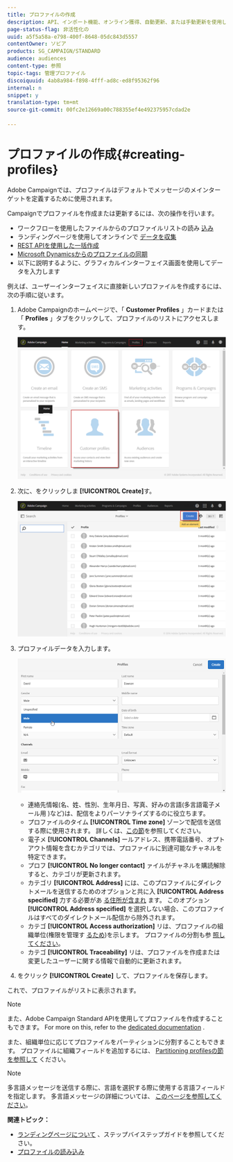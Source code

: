 ```yaml
---
title: プロファイルの作成
description: API、インポート機能、オンライン獲得、自動更新、または手動更新を使用して、プロファイルを作成し、連絡先のデータを収集する方法について説明します。
page-status-flag: 非活性化の
uuid: a5f5a58a-e798-400f-8648-05dc843d5557
contentOwner: ソビア
products: SG_CAMPAIGN/STANDARD
audience: audiences
content-type: 参照
topic-tags: 管理プロファイル
discoiquuid: 4ab8a984-f898-4fff-ad8c-ed8f95362f96
internal: n
snippet: y
translation-type: tm+mt
source-git-commit: 00fc2e12669a00c788355ef4e492375957cdad2e

---
```



# プロファイルの作成{#creating-profiles}

Adobe Campaignでは、プロファイルはデフォルトでメッセージのメインターゲットを定義するために使用されます。

Campaignでプロファイルを作成または更新するには、次の操作を行います。

* ワークフローを使用したファイルからのプロファイルリストの読み [込み](https://helpx.adobe.com/campaign/kt/acs/using/acs-importing-profiles-feature-video-using.html)
* ランディングページを使用してオンラインで [データを収集](../../channels/using/about-landing-pages.md)
* [REST APIを使用した一括作成](http://docs.campaign.adobe.com/doc/standard/en/api/ACS_API.html)
* [Microsoft Dynamicsからのプロファイルの同期](https://helpx.adobe.com/campaign/kb/acs-ms-dynamics.html)
* 以下に説明するように、グラフィカルインターフェイス画面を使用してデータを入力します

例えば、ユーザーインターフェイスに直接新しいプロファイルを作成するには、次の手順に従います。

1. Adobe Campaignのホームページで、「 **Customer Profiles** 」カードまたは「 **Profiles** 」タブをクリックして、プロファイルのリストにアクセスします。

   ![](assets/profile_creation_1.png)

1. 次に、をクリックしま **[!UICONTROL Create]**&#x200B;す。

   ![](assets/profile_creation.png)

1. プロファイルデータを入力します。

   ![](assets/profile_creation1.png)

   * 連絡先情報(名、姓、性別、生年月日、写真、好みの言語(多言語電子メール用 [](../../channels/using/creating-a-multilingual-email.md))など)は、配信をよりパーソナライズするのに役立ちます。
   * プロファイルのタイム **[!UICONTROL Time zone]** ゾーンで配信を送信する際に使用されます。 詳しくは、[この節](../../sending/using/sending-messages-at-the-recipient-s-time-zone.md)を参照してください。
   * 電子メ **[!UICONTROL Channels]** ールアドレス、携帯電話番号、オプトアウト情報を含むカテゴリでは、プロファイルに到達可能なチャネルを特定できます。
   * プロフ **[!UICONTROL No longer contact]** ァイルがチャネルを購読解除すると、カテゴリが更新されます。
   * カテゴリ **[!UICONTROL Address]** には、このプロファイルにダイレクトメールを送信するためのオプションと共に入 **[!UICONTROL Address specified]** 力する必要があ [る住所が含まれ](../../channels/using/about-direct-mail.md) ます。 このオプション **[!UICONTROL Address specified]** を選択しない場合、このプロファイルはすべてのダイレクトメール配信から除外されます。
   * カテゴ **[!UICONTROL Access authorization]** リは、プロファイルの組織単位(権限を管理す [るため](../../administration/using/about-access-management.md))を示します。 プロファイルの分割も参 [照してください](../../administration/using/organizational-units.md#partitioning-profiles)。
   * カテゴ **[!UICONTROL Traceability]** リは、プロファイルを作成または変更したユーザーに関する情報で自動的に更新されます。

1. をクリック **[!UICONTROL Create]** して、プロファイルを保存します。

これで、プロファイルがリストに表示されます。

>[!NOTE]
>
>また、Adobe Campaign Standard APIを使用してプロファイルを作成することもできます。 For more on this, refer to the [dedicated documentation](https://final-docs.campaign.adobe.com/doc/standard/en/api/ACS_API.html#creating-profiles) .

また、組織単位に応じてプロファイルをパーティションに分割することもできます。 プロファイルに組織フィールドを追加するには、 [Partitioning profilesの節を参照して](../../administration/using/organizational-units.md#partitioning-profiles) ください。

>[!NOTE]
>
>多言語メッセージを送信する際に、言語を選択する際に使用する言語フィールドを指定します。 多言語メッセージの詳細については、 [このページを参照してください](../../channels/using/creating-a-multilingual-email.md)。

**関連トピック：**

* [ランディングページについて](../../channels/using/about-landing-pages.md) 、ステップバイステップガイドを参照してください。
* [プロファイルの読み込み](https://helpx.adobe.com/campaign/kt/acs/using/acs-importing-profiles-feature-video-using.html)

